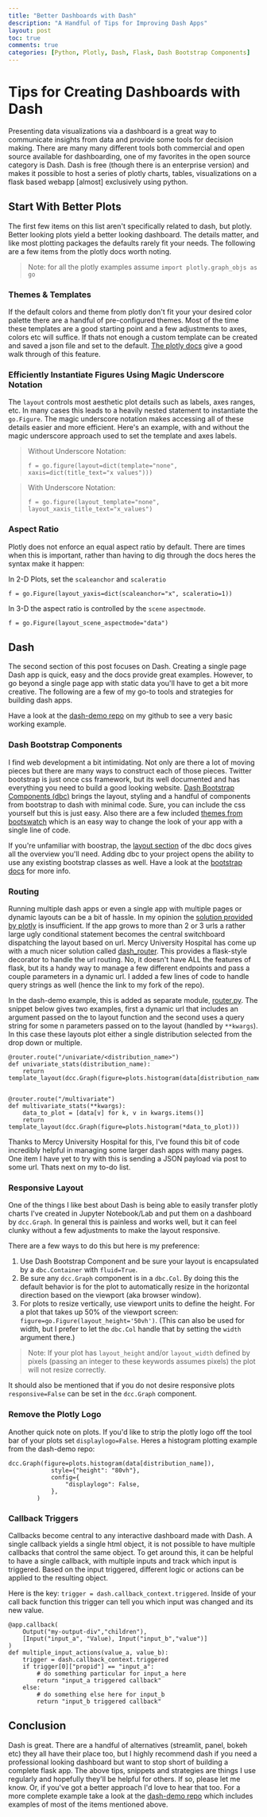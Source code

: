 ```yaml
---
title: "Better Dashboards with Dash"
description: "A Handful of Tips for Improving Dash Apps"
layout: post
toc: true
comments: true
categories: [Python, Plotly, Dash, Flask, Dash Bootstrap Components]
---
```


# Tips for Creating Dashboards with Dash

Presenting data visualizations via a dashboard is a great way to communicate insights from data and provide some tools for decision making. There are many many different tools both commercial and open source available for dashboarding, one of my favorites in the open source category is Dash. Dash is free (though there is an enterprise version) and makes it possible to host a series of plotly charts, tables, visualizations on a flask based webapp [almost] exclusively using python.

## Start With Better Plots

The first few items on this list aren't specifically related to dash, but plotly. Better looking plots yield a better looking dashboard. The details matter, and like most plotting packages the defaults rarely fit your needs. The following are a few items from the plotly docs worth noting.

> Note: for all the plotly examples assume `import plotly.graph_objs as go`

### Themes & Templates

If the default colors and theme from plotly don't fit your your desired color palette there are a handful of pre-configured themes. Most of the time these templates are a good starting point and a few adjustments to axes, colors etc will suffice. If thats not enough a custom template can be created and saved a json file and set to the default. [The plotly docs](https://plotly.com/python/templates/) give a good walk through of this feature.

### Efficiently Instantiate Figures Using Magic Underscore Notation

The `layout` controls most aesthetic plot details such as labels, axes ranges, etc. In many cases this leads to a heavily nested statement to instantiate the `go.Figure`. The magic underscore notation makes accessing all of these details easier and more efficient. Here's an example, with and without the magic underscore approach used to set the template and axes labels.

> Without Underscore Notation:
>
> ```
> f = go.figure(layout=dict(template="none", xaxis=dict(title_text="x values")))
> ```

> With Underscore Notation:
>
> ```
> f = go.figure(layout_template="none", layout_xaxis_title_text="x_values")
> ```

### Aspect Ratio

Plotly does not enforce an equal aspect ratio by default. There are times when this is important, rather than having to dig through the docs heres the syntax make it happen:

In 2-D Plots, set the `scaleanchor` and `scaleratio`

```
f = go.Figure(layout_yaxis=dict(scaleanchor="x", scaleratio=1))
```

In 3-D the aspect ratio is controlled by the `scene` `aspectmode`.

```
f = go.Figure(layout_scene_aspectmode="data")
```

## Dash

The second section of this post focuses on Dash. Creating a single page Dash app is quick, easy and the docs provide great examples. However, to go beyond a single page app with static data you'll have to get a bit more creative. The following are a few of my go-to tools and strategies for building dash apps.

Have a look at the [dash-demo repo](https://github.com/ericbdaniels/dash-demo) on my github to see a very basic working example.

### Dash Bootstrap Components

I find web development a bit intimidating. Not only are there a lot of moving pieces but there are many ways to construct each of those pieces. Twitter bootstrap is just once css framework, but its well documented and has everything you need to build a good looking website. [Dash Bootstrap Components (dbc)](https://dash-bootstrap-components.opensource.faculty.ai/) brings the layout, styling and a handful of components from bootstrap to dash with minimal code. Sure, you can include the css yourself but this is just easy. Also there are a few included [themes from bootswatch](https://www.bootstrapcdn.com/bootswatch/) which is an easy way to change the look of your app with a single line of code.

If you're unfamiliar with boostrap, the [layout section](https://dash-bootstrap-components.opensource.faculty.ai/docs/components/layout/) of the dbc docs gives all the overview you'll need. Adding dbc to your project opens the ability to use any existing bootstrap classes as well. Have a look at the [bootstrap docs](https://getbootstrap.com/2.3.2/getting-started.html) for more info.

### Routing

Running multiple dash apps or even a single app with multiple pages or dynamic layouts can be a bit of hassle. In my opinion the [solution provided by plotly](https://dash.plotly.com/urls) is insufficient. If the app grows to more than 2 or 3 urls a rather large ugly conditional statement becomes the central switchboard dispatching the layout based on url. Mercy University Hospital has come up with a much nicer solution called [dash_router](https://github.com/ericbdaniels/dash_router). This provides a flask-style decorator to handle the url routing. No, it doesn't have ALL the features of flask, but its a handy way to manage a few different endpoints and pass a couple parameters in a dynamic url. I added a few lines of code to handle query strings as well (hence the link to my fork of the repo).

In the dash-demo example, this is added as separate module, [router.py](https://github.com/ericbdaniels/dash-demo/blob/main/router.py). The snippet below gives two examples, first a dynamic url that includes an argument passed on the to layout function and the second uses a query string for some n parameters passed on to the layout (handled by `**kwargs`). In this case these layouts plot either a single distribution selected from the drop down or multiple.

```
@router.route("/univariate/<distribution_name>")
def univariate_stats(distribution_name):
    return template_layout(dcc.Graph(figure=plots.histogram(data[distribution_name])))


@router.route("/multivariate")
def multivariate_stats(**kwargs):
    data_to_plot = [data[v] for k, v in kwargs.items()]
    return template_layout(dcc.Graph(figure=plots.histogram(*data_to_plot)))

```

Thanks to Mercy University Hospital for this, I've found this bit of code incredibly helpful in managing some larger dash apps with many pages. One item I have yet to try with this is sending a JSON payload via post to some url. Thats next on my to-do list.

### Responsive Layout

One of the things I like best about Dash is being able to easily transfer plotly charts I've created in Jupyter Notebook/Lab and put them on a dashboard by `dcc.Graph`. In general this is painless and works well, but it can feel clunky without a few adjustments to make the layout responsive.

There are a few ways to do this but here is my preference:

1. Use Dash Bootstrap Component and be sure your layout is encapsulated by a `dbc.Container` with `fluid=True`.
2. Be sure any `dcc.Graph` component is in a `dbc.Col`. By doing this the default behavior is for the plot to automatically resize in the horizontal direction based on the viewport (aka browser window).
3. For plots to resize vertically, use viewport units to define the height. For a plot that takes up 50% of the viewport screen: `figure=go.Figure(layout_height='50vh')`. (This can also be used for width, but I prefer to let the `dbc.Col` handle that by setting the `width` argument there.)

> Note: If your plot has `layout_height` and/or `layout_width` defined by pixels (passing an integer to these keywords assumes pixels) the plot will not resize correctly.

It should also be mentioned that if you do not desire responsive plots `responsive=False` can be set in the `dcc.Graph` component.

### Remove the Plotly Logo

Another quick note on plots. If you'd like to strip the plotly logo off the tool bar of your plots set `displaylogo=False`. Heres a histogram plotting example from the dash-demo repo:

```
dcc.Graph(figure=plots.histogram(data[distribution_name]),
            style={"height": "80vh"},
            config={
                "displaylogo": False,
            },
        )
```

### Callback Triggers

Callbacks become central to any interactive dashboard made with Dash. A single callback yields a single html object, it is not possible to have multiple callbacks that control the same object. To get around this, it can be helpful to have a single callback, with multiple inputs and track which input is triggered. Based on the input triggered, different logic or actions can be applied to the resulting object.

Here is the key: `trigger = dash.callback_context.triggered`. Inside of your call back function this trigger can tell you which input was changed and its new value.

```
@app.callback(
    Output("my-output-div","children"),
    [Input("input_a", "Value), Input("input_b","value")]
)
def multiple_input_actions(value_a, value_b):
    trigger = dash.callback_context.triggered
    if trigger[0]["propid"] == "input_a":
        # do something particular for input_a here
        return "input_a triggered callback"
    else:
        # do something else here for input_b
        return "input_b triggered callback"
```

## Conclusion

Dash is great. There are a handful of alternatives (streamlit, panel, bokeh etc) they all have their place too, but I highly recommend dash if you need a professional looking dashboard but want to stop short of building a complete flask app. The above tips, snippets and strategies are things I use regularly and hopefully they'll be helpful for others. If so, please let me know. Or, if you've got a better approach I'd love to hear that too. For a more complete example take a look at the [dash-demo repo](https://github.com/ericbdaniels/dash-demo) which includes examples of most of the items mentioned above.
